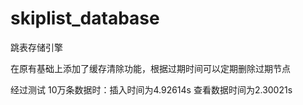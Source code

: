 # skiplist_database
跳表存储引擎

在原有基础上添加了缓存清除功能，根据过期时间可以定期删除过期节点

经过测试
10万条数据时：插入时间为4.92614s
              查看数据时间为2.30021s
